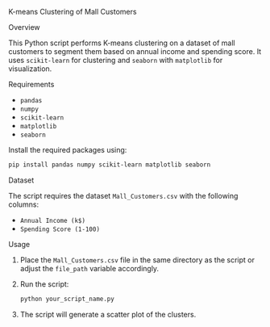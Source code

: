 
K-means Clustering of Mall Customers

 Overview

This Python script performs K-means clustering on a dataset of mall customers to segment them based on annual income and spending score. It uses `scikit-learn` for clustering and `seaborn` with `matplotlib` for visualization.

Requirements

- `pandas`
- `numpy`
- `scikit-learn`
- `matplotlib`
- `seaborn`

Install the required packages using:

```bash
pip install pandas numpy scikit-learn matplotlib seaborn
```

Dataset

The script requires the dataset `Mall_Customers.csv` with the following columns:

- `Annual Income (k$)`
- `Spending Score (1-100)`

 Usage

1. Place the `Mall_Customers.csv` file in the same directory as the script or adjust the `file_path` variable accordingly.
2. Run the script:

   ```bash
   python your_script_name.py
   ```

3. The script will generate a scatter plot of the clusters.


